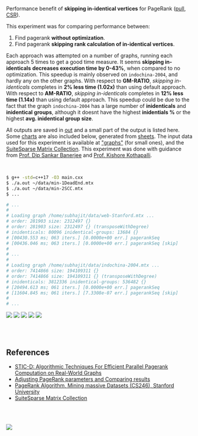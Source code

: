 Performance benefit of **skipping in-identical vertices** for PageRank ([pull], [CSR]).

This experiment was for comparing performance between:
1. Find pagerank **without optimization**.
2. Find pagerank **skipping rank calculation of in-identical vertices**.

Each approach was attempted on a number of graphs, running each approach 5 times
to get a good time measure. It seems **skipping in-identicals** **decreases
execution time by 0-43%**, when compared to no optimization. This speedup is
mainly observed on `indochina-2004`, and hardly any on the other graphs. With
respect to **GM-RATIO**, *skipping in-identicals* completes in **2% less time
(1.02x)** than using default approach. With respect to **AM-RATIO**, *skipping
in-identicals* completes in **12% less time (1.14x)** than using default
approach. This speedup could be due to the fact that the graph `indochina-2004`
has a large number of **inidenticals** and **inidentical** **groups**, although
it doesnt have the highest **inidentials %** or the highest **avg. inidentical
group size**.

All outputs are saved in [out](out/) and a small part of the output is listed
here. Some [charts] are also included below, generated from [sheets]. The input
data used for this experiment is available at ["graphs"] (for small ones), and
the [SuiteSparse Matrix Collection]. This experiment was done with guidance
from [Prof. Dip Sankar Banerjee] and [Prof. Kishore Kothapalli].

<br>

```bash
$ g++ -std=c++17 -O3 main.cxx
$ ./a.out ~/data/min-1DeadEnd.mtx
$ ./a.out ~/data/min-2SCC.mtx
$ ...

# ...
#
# Loading graph /home/subhajit/data/web-Stanford.mtx ...
# order: 281903 size: 2312497 {}
# order: 281903 size: 2312497 {} (transposeWithDegree)
# inidenticals: 80096 inidentical-groups: 13684 {}
# [00430.553 ms; 063 iters.] [0.0000e+00 err.] pagerankSeq
# [00436.046 ms; 063 iters.] [0.0000e+00 err.] pagerankSeq [skip]
#
# ...
#
# Loading graph /home/subhajit/data/indochina-2004.mtx ...
# order: 7414866 size: 194109311 {}
# order: 7414866 size: 194109311 {} (transposeWithDegree)
# inidenticals: 3812336 inidentical-groups: 536482 {}
# [20494.613 ms; 061 iters.] [0.0000e+00 err.] pagerankSeq
# [11604.845 ms; 061 iters.] [7.3308e-07 err.] pagerankSeq [skip]
#
# ...
```

[![](https://imgur.com/siwAucr.png)][sheetp]
[![](https://imgur.com/HQxgXSv.png)][sheetp]
[![](https://imgur.com/DOmYkzx.png)][sheetp]
[![](https://imgur.com/jQVAZ62.png)][sheetp]
[![](https://imgur.com/1rx7NdI.png)][sheetp]

<br>
<br>


## References

- [STIC-D: Algorithmic Techniques For Efficient Parallel Pagerank Computation on Real-World Graphs](https://gist.github.com/wolfram77/bb09968cc0e592583c4b180243697d5a)
- [Adjusting PageRank parameters and Comparing results](https://arxiv.org/abs/2108.02997)
- [PageRank Algorithm, Mining massive Datasets (CS246), Stanford University](https://www.youtube.com/watch?v=ke9g8hB0MEo)
- [SuiteSparse Matrix Collection]

<br>
<br>

[![](https://i.imgur.com/Z7oiZSS.jpg)](https://www.youtube.com/watch?v=rKv_l1RnSqs)

[Prof. Dip Sankar Banerjee]: https://sites.google.com/site/dipsankarban/
[Prof. Kishore Kothapalli]: https://www.iiit.ac.in/people/faculty/kkishore/
[SuiteSparse Matrix Collection]: https://sparse.tamu.edu
["graphs"]: https://github.com/puzzlef/graphs
[pull]: https://github.com/puzzlef/pagerank-push-vs-pull
[CSR]: https://github.com/puzzlef/pagerank-class-vs-csr
[charts]: https://photos.app.goo.gl/8xjqrsB6jqFAxGWF7
[sheets]: https://docs.google.com/spreadsheets/d/1FyOjUSpAlpZdx1Pf0DzzS2gzkv9aU8HJtLsW8XkITrs/edit?usp=sharing
[sheetp]: https://docs.google.com/spreadsheets/d/e/2PACX-1vQd9LVv2chGd7pY6LtQXRcZL-HKKj3HvN6Z-VUulKmuxSFuSyWzwi_sawnNka0FLpff5SZaw98L4tTW/pubhtml
